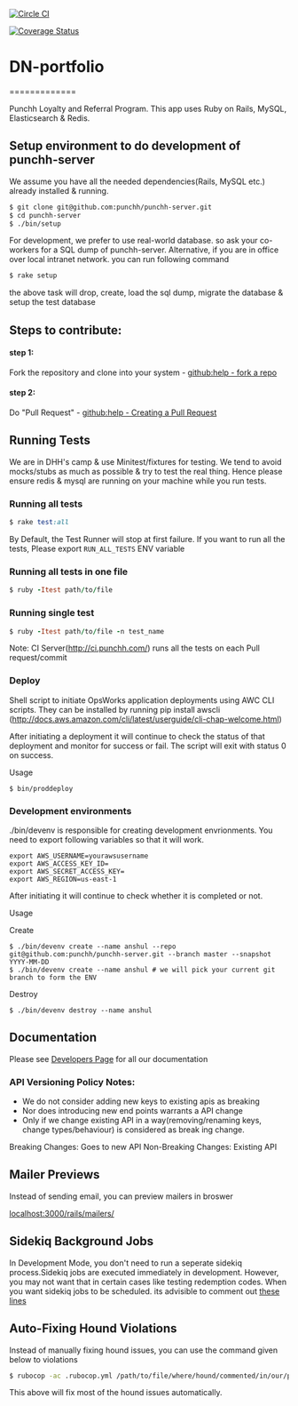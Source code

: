 [![Circle CI](https://circleci.com/gh/punchh/punchh-server.svg?style=svg&circle-token=3dc1cd5adc09dd6d1260e968682a65cea8f8d416)](https://circleci.com/gh/punchh/punchh-server)

[![Coverage Status](https://coveralls.io/repos/github/punchh/punchh-server/badge.svg?branch=master&t=8mB82i)](https://coveralls.io/github/punchh/punchh-server?branch=master)

# DN-portfolio
=============

Punchh Loyalty and Referral Program.
This app uses Ruby on Rails, MySQL, Elasticsearch & Redis.

## Setup environment to do development of punchh-server
We assume you have all the needed dependencies(Rails, MySQL etc.) already installed & running.

```sh
$ git clone git@github.com:punchh/punchh-server.git
$ cd punchh-server
$ ./bin/setup
```
For development, we prefer to use real-world database. so ask your co-workers for a SQL dump of punchh-server.
Alternative, if you are in  office over local intranet network. you can run following command

```sh
$ rake setup
```

the above task will drop, create, load the sql dump, migrate the database & setup the test database


## Steps to contribute:

#### step 1:

Fork the repository and clone into your system - [github:help - fork a repo](https://help.github.com/articles/fork-a-repo)

#### step 2:

Do "Pull Request" - [github:help - Creating a Pull Request](https://help.github.com/articles/creating-a-pull-request)


## Running Tests
We are in DHH's camp & use Minitest/fixtures for testing. We tend to avoid mocks/stubs as much as possible & try to test the real thing.
Hence please ensure redis & mysql are running on your machine while you run tests.

### Running all tests

```ruby
$ rake test:all
```
By Default, the Test Runner will stop at first failure. If you want to run all the tests, Please export `RUN_ALL_TESTS` ENV variable
### Running all tests in one file

```ruby
$ ruby -Itest path/to/file
```

### Running single test

```ruby
$ ruby -Itest path/to/file -n test_name
```

Note: CI Server(http://ci.punchh.com/) runs all the tests on each Pull request/commit

### Deploy
Shell script to initiate OpsWorks application deployments using AWC CLI scripts. They can be installed by running pip install awscli (http://docs.aws.amazon.com/cli/latest/userguide/cli-chap-welcome.html)

After initiating a deployment it will continue to check the status of that deployment and monitor for success or fail. The script will exit with status 0 on success.

Usage
```
$ bin/proddeploy
```

### Development environments
./bin/devenv is responsible for creating development envrionments. You need to export following variables so that it will work.
```
export AWS_USERNAME=yourawsusername
export AWS_ACCESS_KEY_ID=
export AWS_SECRET_ACCESS_KEY=
export AWS_REGION=us-east-1
```

After initiating it will continue to check whether it is completed or not.

Usage

Create
```
$ ./bin/devenv create --name anshul --repo git@github.com:punchh/punchh-server.git --branch master --snapshot YYYY-MM-DD
$ ./bin/devenv create --name anshul # we will pick your current git branch to form the ENV
```

Destroy
```
$ ./bin/devenv destroy --name anshul
```

## Documentation
Please see [Developers Page](http://developers.punchh.com) for all our documentation

### API Versioning Policy Notes:
 - We do not consider adding new keys to existing apis as breaking
 - Nor does introducing new end points warrants a API change
 - Only if we change existing API in a way(removing/renaming keys, change types/behaviour) is considered as break
ing change.

Breaking Changes: Goes to new API
Non-Breaking Changes: Existing API

## Mailer Previews
Instead of sending email, you can preview mailers in broswer

 [localhost:3000/rails/mailers/](http://localhost:3000/rails/mailers/)

## Sidekiq Background Jobs
In Development Mode, you don't need to run a seperate sidekiq process.Sidekiq jobs are executed immediately in development. However, you may not want that in certain cases like testing redemption codes. When you want sidekiq jobs to be scheduled.  its advisible to comment out [these lines](https://github.com/punchh/punchh-server/blob/533c980dd6b03ae4c8e95af3cd695699a8cbc23f/config/initializers/sidekiq.rb#L41-L42)

## Auto-Fixing Hound Violations
Instead of manually fixing hound issues, you can use the command given below to violations

```sh
$ rubocop -ac .rubocop.yml /path/to/file/where/hound/commented/in/our/pr
```
This above will fix most of the hound issues automatically.
